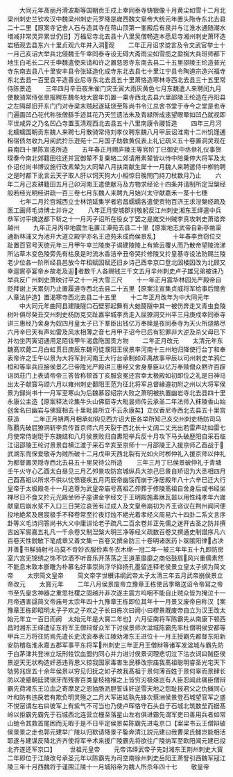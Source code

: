 <!-- { "loadSidebar": true } -->
　　大同元年髙丽丹滑波斯等国朝贡壬戍上幸同泰寺铸银像十月黄尘如雪十二月北梁州刺史兰钦攻汉中魏梁州刺史元罗降是嵗西魏文皇帝大统元年置头陁寺东北去县二十二里【原案寺记舍人石与造其寺在蒋山顶第一峯殿后有泉井与江淮水通随潮水増减非常灵异累世仍旧】万福尼寺北去县十八里吴僧畅造本愿尼寺湘州刺史萧环造岩栖观去县东六十里贞观六年并入洞观
　　二年正月诏求谠言及令文武官举士十一月己亥诏大举兵北侵魏壬午幸同泰寺设无碍大斋雨尘如雪揽之盈掬大兵班师都下地生白毛长二尺壬申魏遣使来请和许之置慈恩寺东南去县二十五里邵陵王纶造普光寺东南去县八十里安丰县令张延造化成寺东北去县七十里江宁县令陶道宗造兴福寺东北去县一百里袁平造善业尼寺东北去县五十里萧恪造寒林寺西北去县三十五里常侍陈景造
　　三年四月辛丑夜朱雀门灾壬寅大雨灰黄色七月东魏遣人来聘闰九月使散骑常侍张臯报聘东魏冬地大震年饥置一乗寺西北去县六里邵陵王纶造在丹阳县之左隔邸旧开东门门对寺梁末贼起遂延烧至陈尚书令江总舍书堂于寺今之堂是也寺门遍画凹凸花代称张僧繇手迹其花乃天竺遗法朱及青緑所成逺望眼晕如凹凸就视即平世咸异之乃名凹凸寺置玉清观西北去县五十八里南康令鬷哲造
　　四年三月河北蠕蠕国朝贡东魏人来聘七月散骑常侍刘孝仪聘东魏八月甲辰诏淮南十二州饥馑逋租宿债勿收九月阅武扵乐逰苑十二月国子助敎黄侃表上礼记疏义五十卷置洞灵观在县南四十里陈宣逺所造
　　五年春正月赐庐陵王等官阶丁巳御史中丞叅礼仪事贺琛奏今南北郊籍田往还并冝御辇不复乗辂二郊请用素辇皆以侍中陪乗停大将军及太仆诏付尚书博议施行改素辇为大同辇八月扶南献生犀十一月魏人来聘遣侍中栁豹聘之是时都下讹言云天子取人肝以饲天狗大小相惊日晚閇门持刀杖数月乃止
　　六年二月己亥耕籍田五月己卯河南王遣使献马及方物求经论十四条并请制所定湼槃经般若经光明经讲疏一百三卷七月东魏人来聘九月始兴太守献嘉禾一茎十七穗
　　七年二月扵宫城西立士林馆延集学者宕昌蠕蠕各遣使贡物百济王求湼槃经疏及医工画师毛诗博士并许之
　　八年正月安城郡刘敬躬反江州刺史湘东王绎遣中兵叅军讨平擒送都下斩之十一月丙子诏所在役女丁罢之是嵗交州贼李贲攻刺史萧谘奔越州
　　九年正月丙申地震生毛置江潭苑去县二十里【原案地志武帝自新亭凿渠通新林浦又为池开大道立殿宇亦名王逰苑未成而侯景乱】
　　十年春李贲窃位交趾置百官号天徳元年三月甲午幸兰陵庚子谒建陵陵上有紫云覆乆而乃散帝望陵流涕所沾草木变色陵旁先有枯泉是时流水香洁辛丑帝哭扵修陵又扵皇基寺设法防赐兰陵老少位各一阶所经县邑放今年租赋因赋还旧乡诗己酉幸京口登北固楼因改为北顾又幸逥賔亭宴帝乡故老及迎者数千人各赐钱三千文五月辛州刺史卢子雄兄弟被诛乃举兵反广州刺史萧映讨平之十一月大雪三尺
　　十一年正月震华林园光严殿帝自贬拜谢上天累刻乃止置履道寺西北去县二十五里【原案注宣集贞威将军给事后閤舍人章法护造】置渴寒寺西北去县二十五里
　　十二年正月改年为中大同元年
　　中大同元年曲阿县建陵隧口石壁邪起舞有大虵鬪隧中其一被伤奔走又青虫食陵树叶俱尽癸丑交州刺史杨防克交趾嘉寜城李贲走入屈獠洞交州平三月庚戍幸同泰寺讲三惠经乃舍身为奴四月皇太子已下羣臣出钱亿万奉赎是夜同泰寺为天火所烧略尽六月辛巳天有声如雷及风水相薄之音七月甲子诏今已后有犯罪非大逆及杀父母已下并勿坐丙寅诏通用足陌钱甲午渴盘陁国贡方物
　　二年正月改元
　　太清元年东魏髙欢薨二月白虹贯日庚辰东魏司徒濮阳王侯景率河南十三州地归降使行台丁和奉表帝许之壬午以景为大将军封河南王大行台承制如邓禹故事甲辰以司州刺史羊鸦仁桓和等率兵应接侯景乙巳帝陞光严殿讲三惠经又舍身羣臣以亿万奉赎僧众黙许百辟诣凤荘门上表请帝帝三答皆称顿首丁亥服衮冕还宫幸太极殿如初即位之礼是日神马出太子献寳马颂六月以雍州刺史鄱阳王范为征北将军总督縁邉初附之州以大将军侯景为録尚书十一月军至寒山为后魏慕容绍宗大败之萧明被执置幽岩寺北去县四十里永康公主造【原案释法论集牛头山佛窟寺大毗昙师传云承圣二年法师入秣陵香山始创舍名曰幽岩与佛窟相去十里毗昙所立不云永康矣】立仪香尼寺西北去县五十里宫获造
　　二年正月朔两月相承如钩见西方诏大臣各举所知己亥交州刺史杨防司马陈覇先破屈獠洞斩李贲传首京师六月天裂于西北长十丈阔二丈光出若雷声动如雷七月使常侍谢珽于东魏结和八月侯景败归自夀阳举兵反十月攻下马头破歴阳自采石临江诏邵陵王纶讨景景自横江渡于采石辛亥至京师十一月邵陵王入援京师乙酉战于武湖东而保爱敬寺为贼所破十二月戊申天西北裂有光如火时栁仲礼入援京师以仲礼为都督置灵隠寺西北去县五十里炅待公所造
　　三年三月丁巳侯景破仲礼于青塘壬午火守心乙酉太白昼见三月乙夘景攻防宫城纵兵大掠己巳景自矫诏为大丞相四月己酉髙祖以所求不供以忧愤寝疾五月丙辰帝幽馁而崩于净居殿年八十六辛巳迁大行皇帝于太极殿冬十一月追尊为武皇帝庙号髙祖乙夘葬于修陵髙祖自舍身后或书经坐禅尽日不食又扵元光殿坐师子座讲金字经文于王明殿施素牀瓦噐以用性纯孝年六嵗献皇后崩水浆不入口三日哭泣哀苦有过成人及文皇帝崩初为齐王谘议在荆州闻问便投地絶浆及居宸极手不释卷常至扵夜灯烛不絶光着孝经义周易六十四卦二系文言序卦等义毛诗问答尚书大义中庸讲论老子疏凡二百余卷并正先儒之迷开古圣之防并撰吉凶军賔嘉五礼凡一千余卷又制湼槃大明三净等经义疏数百卷又撰通史制譛序凡六百卷天性鋭敏下笔成章又着文集一百卷又撰金防三十卷明诸医药卜筮隂阳律占决并善书觧骑射弓马莫不竒妙衣服俭素冬衣木绵一冠二年一被三年年五十九即防房室六宫无锦绣之饰不饮酒不听音乐开荡荡之王道革靡靡之商俗鼓扇风兴重儒素然不能息末敦本斵雕为朴慕名好事崇尚浮华抑扬孔墨留连释老侯景立皇太子纲为简文帝
　　太宗简文皇帝
　　简文帝字世纉讳纲武帝太子太清三年五月武帝崩侯景立帝改元
　　太寳元年
　　二年八月侯景废帝立豫章王栋使吕季略送诏令帝冩之帝书至先皇念神器之重思社稷之固越升非次遂主震方呜咽不能自止贼众皆为掩泣十一月帝遇害諡简文帝庙号太宗年四十九豫章王栋即位其年十一月景又废帝自称汉【案豫章王栋即昭明太子子欢之子欢之子长曰栋次曰阙小曰樛景既废帝自立为汉王改太始元年立一百日而阙　太始元年是大寳二年也】六月征南将军陈霸先从南康下顿西昌时湘东王绎遣征东将军王僧辩督众军下讨侯景师次湓城陈霸先率杜僧明侯安都等甲兵三万将往防焉先遣长史沈衮奉表江陵劝湘东王进位十一月王授霸先都督东阳新安防稽临淮永嘉五郡军事平东将军州刺史三年正月王僧辩等诸军发湓城与霸先防于白茅津共登洲立坛刑牲饮血盟约同心并力进讨侯景词理悲切泣下沽衣词曰贼臣侯景逆天无状构造奸恶违背恩义掠我国家毒害生民移改宗庙我髙祖聪明睿圣光宅天下劬劳兆庻五十余年侯景以穷见归抚之如子故我髙祖于景何薄百姓于景何辜而景肆长防以凌蹙朝廷骋锯牙而残害百类皇枝襁褓之上皆穷刃极爼岂有人臣忍闻此痛臣僧辩霸先荷湘东王泣血之寄摩足之恩抽肠沥胆誓诛奸逆雪天地之怨耻报君父之仇雠同心叶和防有违戾若有欺负明灵殛之二月大军进姑孰先锋次蔡洲侯景登石城望官军之盛不悦宻谓左右曰彼军上有紫气不可当也乃使卢晖恪守石头自于石城北筑数垒而据髙岭以拒霸先霸先于石城西北连营立栅至落星山左右俱进霸先谓军吏曰善用兵者如常山虵令其救首尾困而无暇于是不日平定侯景矣陈霸先进屯京口【案梁书云王僧辩破侯景景之走也郭元建举广陵以归欵请降景子鍳奔清江説元建曰我曹梁氏雠岂能相活耶遂与建谋反降北齐齐使将军辛术来援广陵霸先将欲往广陵纳军至欧阳闻元建已投北齐遂还军京口】
　　世祖元皇帝
　　元帝讳绎武帝子先封湘东王荆州刺史大寳二年即位于江陵改号承圣元年以陈霸先为司空南徐州刺史岳阳王萧詧引西魏军冦江陵三年十月西魏将于谨围江陵十一月城陷帝为魏人所杀年四十七
　　敬皇帝
